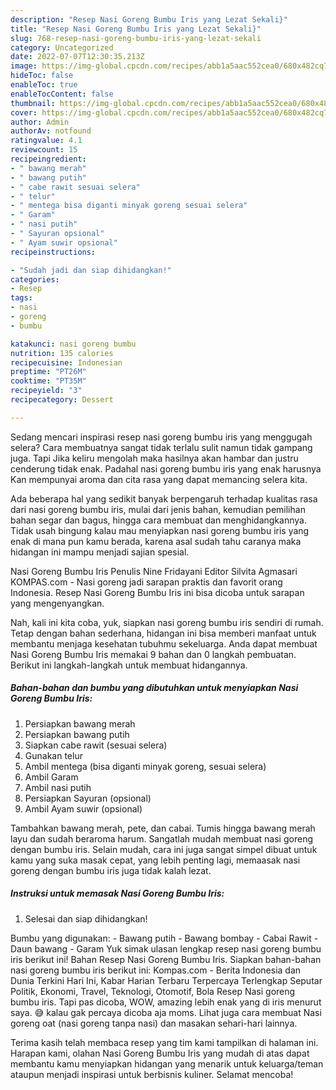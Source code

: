 ```yaml
---
description: "Resep Nasi Goreng Bumbu Iris yang Lezat Sekali}"
title: "Resep Nasi Goreng Bumbu Iris yang Lezat Sekali}"
slug: 768-resep-nasi-goreng-bumbu-iris-yang-lezat-sekali
category: Uncategorized
date: 2022-07-07T12:30:35.213Z
image: https://img-global.cpcdn.com/recipes/abb1a5aac552cea0/680x482cq70/nasi-goreng-bumbu-iris-foto-resep-utama.jpg
hideToc: false
enableToc: true
enableTocContent: false
thumbnail: https://img-global.cpcdn.com/recipes/abb1a5aac552cea0/680x482cq70/nasi-goreng-bumbu-iris-foto-resep-utama.jpg
cover: https://img-global.cpcdn.com/recipes/abb1a5aac552cea0/680x482cq70/nasi-goreng-bumbu-iris-foto-resep-utama.jpg
author: Admin
authorAv: notfound
ratingvalue: 4.1
reviewcount: 15
recipeingredient:
- " bawang merah"
- " bawang putih"
- " cabe rawit sesuai selera"
- " telur"
- " mentega bisa diganti minyak goreng sesuai selera"
- " Garam"
- " nasi putih"
- " Sayuran opsional"
- " Ayam suwir opsional"
recipeinstructions:

- "Sudah jadi dan siap dihidangkan!"
categories:
- Resep
tags:
- nasi
- goreng
- bumbu

katakunci: nasi goreng bumbu 
nutrition: 135 calories
recipecuisine: Indonesian
preptime: "PT26M"
cooktime: "PT35M"
recipeyield: "3"
recipecategory: Dessert

---
```



Sedang mencari inspirasi resep nasi goreng bumbu iris yang menggugah selera? Cara membuatnya sangat tidak terlalu sulit namun tidak gampang juga. Tapi Jika keliru mengolah maka hasilnya akan hambar dan justru cenderung tidak enak. Padahal nasi goreng bumbu iris yang enak harusnya Kan mempunyai aroma dan cita rasa yang dapat memancing selera kita.


Ada beberapa hal yang sedikit banyak berpengaruh terhadap kualitas rasa dari nasi goreng bumbu iris, mulai dari jenis bahan, kemudian pemilihan bahan segar dan bagus, hingga cara membuat dan menghidangkannya. Tidak usah bingung kalau mau menyiapkan nasi goreng bumbu iris yang enak di mana pun kamu berada, karena asal sudah tahu caranya maka hidangan ini mampu menjadi sajian spesial.

Nasi Goreng Bumbu Iris Penulis Nine Fridayani Editor Silvita Agmasari KOMPAS.com - Nasi goreng jadi sarapan praktis dan favorit orang Indonesia. Resep Nasi Goreng Bumbu Iris ini bisa dicoba untuk sarapan yang mengenyangkan.


Nah, kali ini kita coba, yuk, siapkan nasi goreng bumbu iris sendiri di rumah. Tetap dengan bahan sederhana, hidangan ini bisa memberi manfaat untuk membantu menjaga kesehatan tubuhmu sekeluarga. Anda dapat membuat Nasi Goreng Bumbu Iris memakai 9 bahan dan 0 langkah pembuatan. Berikut ini langkah-langkah untuk membuat hidangannya.

<!--inarticleads1-->

##### Bahan-bahan dan bumbu yang dibutuhkan untuk menyiapkan Nasi Goreng Bumbu Iris:

1. Persiapkan  bawang merah
1. Persiapkan  bawang putih
1. Siapkan  cabe rawit (sesuai selera)
1. Gunakan  telur
1. Ambil  mentega (bisa diganti minyak goreng, sesuai selera)
1. Ambil  Garam
1. Ambil  nasi putih
1. Persiapkan  Sayuran (opsional)
1. Ambil  Ayam suwir (opsional)


Tambahkan bawang merah, pete, dan cabai. Tumis hingga bawang merah layu dan sudah beraroma harum. Sangatlah mudah membuat nasi goreng dengan bumbu iris. Selain mudah, cara ini juga sangat simpel dibuat untuk kamu yang suka masak cepat, yang lebih penting lagi, memaasak nasi goreng dengan bumbu iris juga tidak kalah lezat. 

<!--inarticleads2-->

##### Instruksi untuk memasak Nasi Goreng Bumbu Iris:


1. Selesai dan siap dihidangkan!

Bumbu yang digunakan: - Bawang putih - Bawang bombay - Cabai Rawit - Daun bawang - Garam Yuk simak ulasan lengkap resep nasi goreng bumbu iris berikut ini! Bahan Resep Nasi Goreng Bumbu Iris. Siapkan bahan-bahan nasi goreng bumbu iris berikut ini: Kompas.com - Berita Indonesia dan Dunia Terkini Hari Ini, Kabar Harian Terbaru Terpercaya Terlengkap Seputar Politik, Ekonomi, Travel, Teknologi, Otomotif, Bola Resep Nasi goreng bumbu iris. Tapi pas dicoba, WOW, amazing lebih enak yang di iris menurut saya. 😅 kalau gak percaya dicoba aja moms. Lihat juga cara membuat Nasi goreng oat (nasi goreng tanpa nasi) dan masakan sehari-hari lainnya. 

Terima kasih telah membaca resep yang tim kami tampilkan di halaman ini. Harapan kami, olahan Nasi Goreng Bumbu Iris yang mudah di atas dapat membantu kamu menyiapkan hidangan yang menarik untuk keluarga/teman ataupun menjadi inspirasi untuk berbisnis kuliner. Selamat mencoba!
